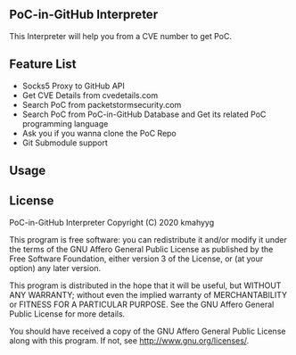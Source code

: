 ## PoC-in-GitHub Interpreter

This Interpreter will help you from a CVE number to get PoC.

## Feature List

- Socks5 Proxy to GitHub API
- Get CVE Details from cvedetails.com
- Search PoC from packetstormsecurity.com
- Search PoC from PoC-in-GitHub Database and Get its related PoC programming language
- Ask you if you wanna clone the PoC Repo
- Git Submodule support

## Usage

## License

 PoC-in-GitHub Interpreter
 Copyright (C) 2020  kmahyyg
 
 This program is free software: you can redistribute it and/or modify
 it under the terms of the GNU Affero General Public License as published by
 the Free Software Foundation, either version 3 of the License, or
 (at your option) any later version.
 
 This program is distributed in the hope that it will be useful,
 but WITHOUT ANY WARRANTY; without even the implied warranty of
 MERCHANTABILITY or FITNESS FOR A PARTICULAR PURPOSE.  See the
 GNU Affero General Public License for more details.
 
 You should have received a copy of the GNU Affero General Public License
 along with this program.  If not, see <http://www.gnu.org/licenses/>.
